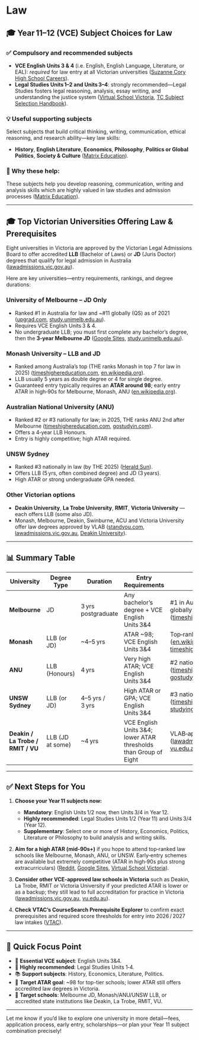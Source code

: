 # Law

## 🎓 Year 11–12 (VCE) Subject Choices for Law

### ✅ Compulsory and recommended subjects

* **VCE English Units 3 & 4** (i.e. English, English Language, Literature, or EAL): *required* for law entry at all Victorian universities ([Suzanne Cory High School Careers][1]).
* **Legal Studies Units 1–2 and Units 3–4**: strongly recommended—Legal Studies fosters legal reasoning, analysis, essay writing, and understanding the justice system ([Virtual School Victoria][2], [TC Subject Selection Handbook][3]).

### 💡 Useful supporting subjects

Select subjects that build critical thinking, writing, communication, ethical reasoning, and research ability—key law skills:

* **History**, **English Literature**, **Economics**, **Philosophy**, **Politics or Global Politics**, **Society & Culture** ([Matrix Education][4]).

### 🧠 Why these help:

These subjects help you develop reasoning, communication, writing and analysis skills which are highly valued in law studies and admission processes ([Matrix Education][4]).

---

## 🎓 Top Victorian Universities Offering Law & Prerequisites

Eight universities in Victoria are approved by the Victorian Legal Admissions Board to offer accredited **LLB** (Bachelor of Laws) or **JD** (Juris Doctor) degrees that qualify for legal admission in Australia ([lawadmissions.vic.gov.au][5]).

Here are key universities—entry requirements, rankings, and degree durations:

### **University of Melbourne – JD Only**

* Ranked #1 in Australia for law and \~#11 globally (QS) as of 2021 ([upgrad.com][6], [study.unimelb.edu.au][7]).
* Requires VCE English Units 3 & 4.
* No undergraduate LLB; you must first complete any bachelor’s degree, then the **3‑year Melbourne JD** ([Google Sites][8], [study.unimelb.edu.au][7]).

### **Monash University – LLB and JD**

* Ranked among Australia’s top (THE ranks Monash in top 7 for law in 2025) ([timeshighereducation.com][9], [en.wikipedia.org][10]).
* LLB usually 5 years as double degree or 4 for single degree.
* Guaranteed entry typically requires an **ATAR around 98**; early entry ATAR in high‑90s for Melbourne, Monash, ANU ([en.wikipedia.org][10]).

### **Australian National University (ANU)**

* Ranked #2 or #3 nationally for law; in 2025, THE ranks ANU 2nd after Melbourne ([timeshighereducation.com][9], [gostudyin.com][11]).
* Offers a 4‑year LLB Honours.
* Entry is highly competitive; high ATAR required.

### **UNSW Sydney**

* Ranked #3 nationally in law (by THE 2025) ([Herald Sun][12]).
* Offers LLB (5 yrs, often combined degree) and JD (3 years).
* High ATAR or strong undergraduate GPA needed.

### **Other Victorian options**

* **Deakin University**, **La Trobe University**, **RMIT**, **Victoria University** — each offers LLB (some also JD).
* Monash, Melbourne, Deakin, Swinburne, ACU and Victoria University offer law degrees approved by VLAB ([standyou.com][13], [lawadmissions.vic.gov.au][5], [Deakin University][14]).

---

## 📊 Summary Table

| University                        | Degree Type      | Duration           | Entry Requirements                                               | Ranking                                                                        |
| --------------------------------- | ---------------- | ------------------ | ---------------------------------------------------------------- | ------------------------------------------------------------------------------ |
| **Melbourne**                     | JD               | 3 yrs postgraduate | Any bachelor’s degree + VCE English Units 3&4                    | #1 in Australia; \~#11 globally (QS) ([timeshighereducation.com][9])           |
| **Monash**                        | LLB (or JD)      | \~4–5 yrs          | ATAR \~98; VCE English Units 3&4                                 | Top‑ranked nationally ([en.wikipedia.org][10], [timeshighereducation.com][9])  |
| **ANU**                           | LLB (Honours)    | 4 yrs              | Very high ATAR; VCE English Units 3&4                            | #2 nationally ([timeshighereducation.com][9], [gostudyin.com][11])             |
| **UNSW Sydney**                   | LLB (or JD)      | 4–5 yrs / 3 yrs    | High ATAR or GPA; VCE English Units 3&4                          | #3 nationally ([timeshighereducation.com][9], [studying-in-australia.org][15]) |
| **Deakin / La Trobe / RMIT / VU** | LLB (JD at some) | \~4 yrs            | VCE English Units 3&4; lower ATAR thresholds than Group of Eight | VLAB‑approved ([lawadmissions.vic.gov.au][5], [vu.edu.au][16])                 |

---

## ✅ Next Steps for You

1. **Choose your Year 11 subjects now:**

   * **Mandatory**: English Units 1/2 now, then Units 3/4 in Year 12.
   * **Highly recommended**: Legal Studies Units 1/2 (Year 11) and Units 3/4 (Year 12).
   * **Supplementary**: Select one or more of History, Economics, Politics, Literature or Philosophy to build analysis and writing skills.

2. **Aim for a high ATAR (mid‑90s+)** if you hope to attend top‑ranked law schools like Melbourne, Monash, ANU, or UNSW. Early‑entry schemes are available but extremely competitive (ATAR in high‑90s plus strong extracurriculars) ([Reddit][17], [Google Sites][8], [Virtual School Victoria][2]).

3. **Consider other VCE-approved law schools in Victoria** such as Deakin, La Trobe, RMIT or Victoria University if your predicted ATAR is lower or as a backup; they still lead to full accreditation for practice in Victoria ([lawadmissions.vic.gov.au][5], [vu.edu.au][16]).

4. **Check VTAC’s CourseSearch Prerequisite Explorer** to confirm exact prerequisites and required score thresholds for entry into 2026 / 2027 law intakes ([VTAC][18]).

---

## 🎯 Quick Focus Point

* 🧾 **Essential VCE subject**: English Units 3&4.
* 📘 **Highly recommended**: Legal Studies Units 1‑4.
* 📚 **Support subjects**: History, Economics, Literature, Politics.
* 🎯 **Target ATAR goal**: \~98 for top-tier schools; lower ATAR still offers accredited law degrees in Victoria.
* 🏫 **Target schools**: Melbourne JD, Monash/ANU/UNSW LLB, or accredited state institutions like Deakin, La Trobe, RMIT, VU.

---

Let me know if you’d like to explore one university in more detail—fees, application process, early entry, scholarships—or plan your Year 11 subject combination precisely!

[1]: https://careers-suzannecory.squarespace.com/prerequisite-subjects?utm_source=chatgpt.com "Prerequisite Subjects - Suzanne Cory High School Careers"
[2]: https://www.vsv.vic.edu.au/subject/year-11-legal-studies-units-1-and-2/?utm_source=chatgpt.com "Year 11 Legal Studies Units 1 and 2 - Virtual School Victoria"
[3]: https://www.subjects.tc.vic.edu.au/legal-studies?utm_source=chatgpt.com "Legal Studies — TC Subject Selection Handbook"
[4]: https://www.matrix.edu.au/what-vce-subjects-should-i-do-for-a-law-degree/?utm_source=chatgpt.com "What VCE Subjects Should I Do for a Law Degree? - Matrix Education"
[5]: https://www.lawadmissions.vic.gov.au/how-to-apply-for-admission/i-have-an-australian-law-degree?utm_source=chatgpt.com "I have an Australian law degree | Victorian Legal Admissions Board"
[6]: https://www.upgrad.com/study-abroad/articles/universities-in-australia-for-law/?utm_source=chatgpt.com "Top 10 Universities in Australia for Law: Rank, Fees, Scholarships - upGrad"
[7]: https://study.unimelb.edu.au/find/pathways/lawyer/?utm_source=chatgpt.com "How to become a lawyer - The University of Melbourne"
[8]: https://sites.google.com/aquinas.vic.edu.au/subject-selection-2025/2025/year-11?utm_source=chatgpt.com "Subject Selection - Year 11 - Google Sites"
[9]: https://www.timeshighereducation.com/student/best-universities/best-universities-law-degrees-australia?utm_source=chatgpt.com "Best universities for law degrees in Australia 2025"
[10]: https://en.wikipedia.org/wiki/Monash_University_Faculty_of_Law?utm_source=chatgpt.com "Monash University Faculty of Law"
[11]: https://gostudyin.com/study-in-australia/study-guides/best-law-universities-in-australia/?utm_source=chatgpt.com "Top Five Law Degrees in Australia | GoStudyIn"
[12]: https://www.heraldsun.com.au/victoria-education/lowest-cutoff-scores-for-more-than-1600-courses-at-victorian-universities/news-story/661245f611d7298308958b03171af0dc?utm_source=chatgpt.com "Lowest cut-off scores for more than 800 courses at Victorian universities"
[13]: https://www.standyou.com/blog/law-universities-and-courses-in-australia-for-international-students/?utm_source=chatgpt.com "Law Universities and Courses in Australia for International Students"
[14]: https://www.deakin.edu.au/study/find-a-course/short-courses/law-single-units?utm_source=chatgpt.com "Law single units - Deakin University"
[15]: https://studying-in-australia.org/study-law-in-australia/?utm_source=chatgpt.com "Study Law in Australia: Best Universities, Benefits, and More"
[16]: https://www.vu.edu.au/study-at-vu/courses/browse-study-areas/law-justice/law-legal?utm_source=chatgpt.com "Law & legal courses | Victoria University"
[17]: https://www.reddit.com/r/vce/comments/17psilx?utm_source=chatgpt.com "early entry for LLB? (possible?)"
[18]: https://vtac.edu.au/guides/y11guide?utm_source=chatgpt.com "VTAC Year 11 Guide"
